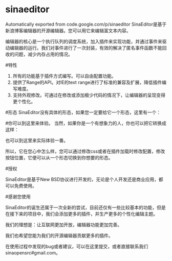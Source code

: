 # sinaeditor
Automatically exported from code.google.com/p/sinaeditor
SinaEditor是基于新浪博客编辑器的开源编辑器。您可以用它来编辑富文本内容。

编辑器的核心是一个执行队列的调度系统，加入插件来实现功能，并通过事件来驱动编辑器的运行。我们对事件进行了一次封装，有效的解决了匿名事件函数不能回收的问题，减少内存占用的情况。

#特性

1. 所有的功能基于插件方式编写。可以自由配置功能。
2. 提供了Range的API。对IE的text range进行了标准的兼容及扩展，降低插件编写难度。
3. 支持外观修改。可通过在修改或添加极少代码的情况下，让编辑器的呈现变得更个性化。

#形态
SinaEditor没有具体的形态，如果您一定要给它一个形态，这里有一个：

#你可以到这里来体验。
当然，如果你是一个有想象力的人，你也可以把它转换成这样：



也可以到这里来实际体验一番。

所以，它在您心中怎么样，您可以通过修改css或者在插件加载时修改配置，修改按钮位置，它便可以从一个形态切换到你想要的形态。

#授权

SinaEditor是基于New BSD协议进行开发的，无论是个人开发还是商业应用，都可以免费使用。

#感谢您使用

SinaEditor的诞生还属于一次全新的尝试，目前还仅有一些比较基本的功能，但是在接下来的项目中，我们会添加更多的插件，并生产更多的个性化编辑主题。

我们的理想是：让互联网更加开放，编辑器功能更加完善。

我们也希望您能为我们的开源编辑器贡献更多的插件。

在使用过程中发现的bug或者建议，可以在这里提交，或者直接联系我们sinaopensrc#gmail.com。
